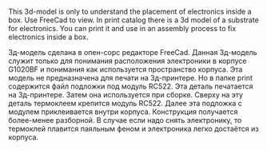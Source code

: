 This 3d-model is only to understand the placement of electronics inside a box. Use FreeCad to view. In print catalog there is a 3d model of a substrate for electronics. You can print it and use in an assembly process to fix electronics inside a box.



3д-модель сделана в опен-сорс редакторе FreeCad. Данная 3д-модель служит только для понимания расположения электроники в корпусе G1020BF и понимания как используется пространство корпуса. Эта модель не предназначена для печати на 3д-принтере. Но в папке print содержится файл подложки под модуль RC522. Эта деталь печатается на 3д-принтере. Затем она используется при сборке. Сверху на эту деталь термоклеем крепится модуль RC522. Далее эта подложка с модулем приклеивается внутри корпуса. Конструкция получается более-менее разборной. В случае если надо снять электронику, то термоклей плавится паяльным феном и электроника легко достаётся из корпуса.
